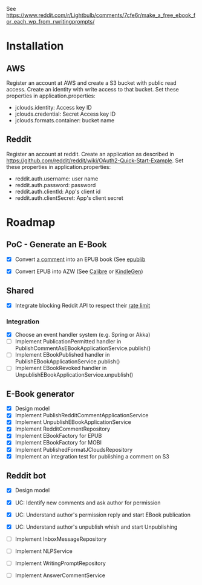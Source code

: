 See https://www.reddit.com/r/Lightbulb/comments/7cfe6r/make_a_free_ebook_for_each_wp_from_rwritingprompts/

# Installation

## AWS

Register an account at AWS and create a S3 bucket with public read access. Create an identity with write access
to that bucket. Set these properties in application.properties:

- jclouds.identity: Access key ID
- jclouds.credential: Secret Access key ID
- jclouds.formats.container: bucket name


## Reddit

Register an account at reddit. Create an application as described in https://github.com/reddit/reddit/wiki/OAuth2-Quick-Start-Example.
Set these properties in application.properties:

- reddit.auth.username: user name
- reddit.auth.password: password
- reddit.auth.clientId: App's client id
- reddit.auth.clientSecret: App's client secret


# Roadmap

## PoC - Generate an E-Book

- [x] Convert [a comment](https://www.reddit.com/r/WritingPrompts/comments/7cev3m/wp_seeing_success_with_the_purchase_of_marvel_and/dppezxn/) into an EPUB book (See 
[epublib](http://search.maven.org/#search%7Cga%7C1%7Cepublib)
- [x] Convert EPUB into AZW (See [Calibre](https://www.calibre-ebook.com/) or [KindleGen](https://www.amazon.com/gp/feature.html?docId=1000234621))


## Shared

- [x] Integrate blocking Reddit API to respect their [rate limit](https://github.com/reddit/reddit/wiki/API#rules)

### Integration

- [x] Choose an event handler system (e.g. Spring or Akka)
- [ ] Implement PublicationPermitted handler in PublishCommentAsEBookApplicationService.publish()
- [ ] Implement EBookPublished handler in PublishEBookApplicationService.publish()
- [ ] Implement EBookRevoked handler in UnpublishEBookApplicationService.unpublish()

## E-Book generator

- [x] Design model
- [x] Implement PublishRedditCommentApplicationService
- [x] Implement UnpublishEBookApplicationService
- [x] Implement RedditCommentRepository
- [x] Implement EBookFactory for EPUB
- [x] Implement EBookFactory for MOBI
- [x] Implement PublishedFormatJCloudsRepository
- [x] Implement an integration test for publishing a comment on S3

## Reddit bot

- [x] Design model
- [x] UC: Identify new comments and ask author for permission
- [x] UC: Understand author's permission reply and start EBook publication
- [x] UC: Understand author's unpublish whish and start Unpublishing
- [ ] Implement InboxMessageRepository
- [ ] Implement NLPService
- [ ] Implement WritingPromptRepository
- [ ] Implement AnswerCommentService

